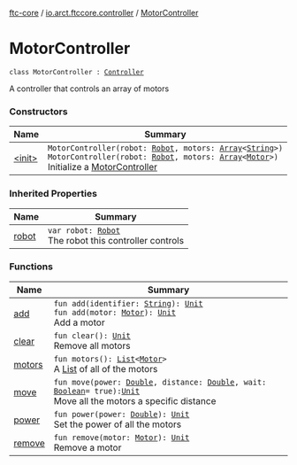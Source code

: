 [ftc-core](../../index.md) / [io.arct.ftccore.controller](../index.md) / [MotorController](./index.md)

# MotorController

`class MotorController : `[`Controller`](../-controller/index.md)

A controller that controls an array of motors

### Constructors

| Name | Summary |
|---|---|
| [&lt;init&gt;](-init-.md) | `MotorController(robot: `[`Robot`](../../io.arct.ftccore.robot/-robot/index.md)`, motors: `[`Array`](https://kotlinlang.org/api/latest/jvm/stdlib/kotlin/-array/index.html)`<`[`String`](https://kotlinlang.org/api/latest/jvm/stdlib/kotlin/-string/index.html)`>)`<br>`MotorController(robot: `[`Robot`](../../io.arct.ftccore.robot/-robot/index.md)`, motors: `[`Array`](https://kotlinlang.org/api/latest/jvm/stdlib/kotlin/-array/index.html)`<`[`Motor`](../../io.arct.ftccore.device/-motor/index.md)`>)`<br>Initialize a [MotorController](./index.md) |

### Inherited Properties

| Name | Summary |
|---|---|
| [robot](../-controller/robot.md) | `var robot: `[`Robot`](../../io.arct.ftccore.robot/-robot/index.md)<br>The robot this controller controls |

### Functions

| Name | Summary |
|---|---|
| [add](add.md) | `fun add(identifier: `[`String`](https://kotlinlang.org/api/latest/jvm/stdlib/kotlin/-string/index.html)`): `[`Unit`](https://kotlinlang.org/api/latest/jvm/stdlib/kotlin/-unit/index.html)<br>`fun add(motor: `[`Motor`](../../io.arct.ftccore.device/-motor/index.md)`): `[`Unit`](https://kotlinlang.org/api/latest/jvm/stdlib/kotlin/-unit/index.html)<br>Add a motor |
| [clear](clear.md) | `fun clear(): `[`Unit`](https://kotlinlang.org/api/latest/jvm/stdlib/kotlin/-unit/index.html)<br>Remove all motors |
| [motors](motors.md) | `fun motors(): `[`List`](https://kotlinlang.org/api/latest/jvm/stdlib/kotlin.collections/-list/index.html)`<`[`Motor`](../../io.arct.ftccore.device/-motor/index.md)`>`<br>A [List](https://kotlinlang.org/api/latest/jvm/stdlib/kotlin.collections/-list/index.html) of all of the motors |
| [move](move.md) | `fun move(power: `[`Double`](https://kotlinlang.org/api/latest/jvm/stdlib/kotlin/-double/index.html)`, distance: `[`Double`](https://kotlinlang.org/api/latest/jvm/stdlib/kotlin/-double/index.html)`, wait: `[`Boolean`](https://kotlinlang.org/api/latest/jvm/stdlib/kotlin/-boolean/index.html)` = true): `[`Unit`](https://kotlinlang.org/api/latest/jvm/stdlib/kotlin/-unit/index.html)<br>Move all the motors a specific distance |
| [power](power.md) | `fun power(power: `[`Double`](https://kotlinlang.org/api/latest/jvm/stdlib/kotlin/-double/index.html)`): `[`Unit`](https://kotlinlang.org/api/latest/jvm/stdlib/kotlin/-unit/index.html)<br>Set the power of all the motors |
| [remove](remove.md) | `fun remove(motor: `[`Motor`](../../io.arct.ftccore.device/-motor/index.md)`): `[`Unit`](https://kotlinlang.org/api/latest/jvm/stdlib/kotlin/-unit/index.html)<br>Remove a motor |

